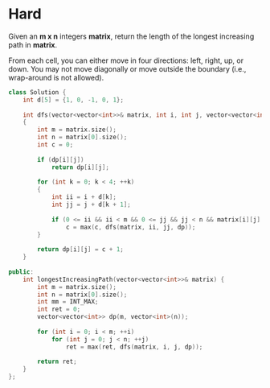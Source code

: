# Hard

Given an **m x n** integers **matrix**, return the length of the longest increasing path in **matrix**.

From each cell, you can either move in four directions: left, right, up, or down. You may not move diagonally or move outside the boundary (i.e., wrap-around is not allowed).

```cpp
class Solution {
    int d[5] = {1, 0, -1, 0, 1};
    
    int dfs(vector<vector<int>>& matrix, int i, int j, vector<vector<int>> &dp)
    {
        int m = matrix.size();
        int n = matrix[0].size();
        int c = 0;
        
        if (dp[i][j])
            return dp[i][j];
        
        for (int k = 0; k < 4; ++k)
        {
            int ii = i + d[k];
            int jj = j + d[k + 1];
            
            if (0 <= ii && ii < m && 0 <= jj && jj < n && matrix[i][j] < matrix[ii][jj])
                c = max(c, dfs(matrix, ii, jj, dp));
        }
        
        return dp[i][j] = c + 1;
    }
    
public:
    int longestIncreasingPath(vector<vector<int>>& matrix) {
        int m = matrix.size();
        int n = matrix[0].size();
        int mm = INT_MAX;
        int ret = 0;
        vector<vector<int>> dp(m, vector<int>(n));
        
        for (int i = 0; i < m; ++i)
            for (int j = 0; j < n; ++j)
                ret = max(ret, dfs(matrix, i, j, dp));
        
        return ret;
    }
};
```
